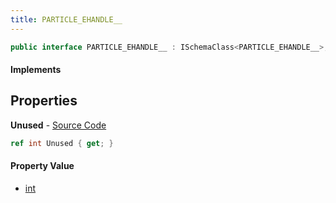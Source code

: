 ```yaml
---
title: PARTICLE_EHANDLE__
---
```


```csharp
public interface PARTICLE_EHANDLE__ : ISchemaClass<PARTICLE_EHANDLE__>, ISchemaField, ISchemaClass, INativeHandle
```

#### Implements

## Properties

**Unused** - [Source Code](https://github.com/swiftly-solution/swiftlys2/blob/main/managed/src/SwiftlyS2.Generated/Schemas/Interfaces/PARTICLE_EHANDLE__.cs#L16)

```csharp
ref int Unused { get; }
```

#### Property Value

- [int](https://learn.microsoft.com/dotnet/api/system.int32)

